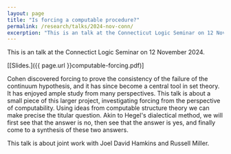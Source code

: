 ```yaml
---
layout: page
title: "Is forcing a computable procedure?"
permalink: /research/talks/2024-nov-conn/
excerption: "This is an talk at the Connecticut Logic Seminar on 12 November 2024..."	
---
```


This is an talk at the Connectict Logic Seminar on 12 November 2024.

[[Slides.]({{ page.url }}computable-forcing.pdf)]

Cohen discovered forcing to prove the consistency of the failure of the continuum hypothesis, and it has since become a central tool in set theory. It has enjoyed ample study from many perspectives. This talk is about a small piece of this larger project, investigating forcing from the perspective of computability. Using ideas from computable structure theory we can make precise the titular question. Akin to Hegel's dialectical method, we will first see that the answer is no, then see that the answer is yes, and finally come to a synthesis of these two answers.

This talk is about joint work with Joel David Hamkins and Russell Miller.


